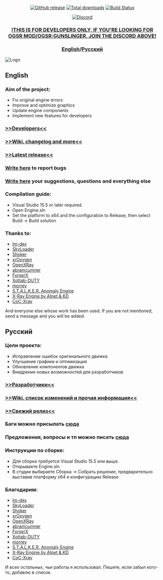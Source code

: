 <p align="center">
  <a href="https://github.com/OGSR/OGSR-Engine/releases/latest"><img src="https://img.shields.io/github/release/OGSR/OGSR-Engine.svg?style=flat-square" alt="GitHub release"></a>
  <a href="https://github.com/OGSR/OGSR-Engine/releases/latest"><img src="https://img.shields.io/github/downloads/OGSR/OGSR-Engine/total.svg?style=flat-square" alt="Total downloads"></a>
  <a href="https://github.com/OGSR/OGSR-Engine/actions?query=event:push+workflow:%22Main+Workflow%22"><img src="https://img.shields.io/github/workflow/status/OGSR/OGSR-Engine/Main%20Workflow?label=build&logo=github&style=flat-square" alt="Build Status"></a>
</p>

<p align="center">
  <a href="https://discord.gg/Q6QDxbNcfR"><img src="https://img.shields.io/discord/508530704674455562.svg?style=for-the-badge&label=DISCORD&logo=discord&logoColor=ffffff&color=7389D8&labelColor=6A7EC2)" alt="Discord"></a>
</p>

<h3 align="center"> <a href="https://discord.gg/Q6QDxbNcfR"><b>!THIS IS FOR DEVELOPERS ONLY, IF YOU'RE LOOKING FOR OGSR MOD/OGSR:GUNSLINGER, JOIN THE DISCORD ABOVE!</b></a></h3>

<h3 align="center"> <a href="#english"><b>English</b></a>/<a href="#русский"><b>Русский</b></a></h3>

![Logo](https://camo.githubusercontent.com/abf193ef26e3b22a66cc0cf2a4bcb63a345d7620/68747470733a2f2f63646e2e646973636f72646170702e636f6d2f6174746163686d656e74732f3534353632383830383438313334313434302f3733303737383730323636393135323239362f6c6f676f2e706e67)

## English ##

### Aim of the project: ###
* Fix original engine errors
* Improve and optimize graphics
* Update engine components
* Implement new features for developers

### [>>Developers<<](https://github.com/OGSR/OGSR-Engine/graphs/contributors) ###
### [>>Wiki, changelog and more<<](https://github.com/OGSR/OGSR-Engine/wiki) ###
### [>>Latest release<<](https://github.com/OGSR/OGSR-Engine/releases/latest) ###
### [Write here](https://github.com/OGSR/OGSR-Engine/issues) to report bugs ###
### [Write here](https://github.com/OGSR/OGSR-Engine/discussions) your suggestions, questions and everything else ###

### Compilation guide: ###
* Visual Studio 15.5 or later required.
* Open Engine.sln
* Set the platform to x64 and the configuration to Release, then select Build -> Build solution
### Thanks to: ###
* [Im-dex](https://github.com/Im-dex)
* [SkyLoader](https://github.com/SkyLoaderr)
* [Shoker](https://github.com/ShokerStlk)
* [xrOxygen](https://github.com/xrOxygen/xray-oxygen)
* [OpenXRay](https://github.com/OpenXRay/xray-16)
* [abramcumner](https://github.com/abramcumner)
* [ForserX](https://github.com/ForserX)
* [Xottab-DUTY](https://github.com/Xottab-DUTY)
* [morrey](https://github.com/morrey)
* [S.T.A.L.K.E.R. Anomaly Engine](https://bitbucket.org/anomalymod/xray-monolith)
* [X-Ray Engine by Alpet & KD](https://github.com/joye-ramone/xray_xp_dev)
* [CoC-Xray](https://github.com/revolucas/CoC-Xray)

And everyone else whose work has been used. If you are not mentioned, send a message and you will be added.

## Русский ##

### Цели проекта: ###
* Исправление ошибок оригинального движка
* Улучшение графики и оптимизация
* Обновление компонентов движка
* Внедрение новых возможностей для разработчиков

### [>>Разработчики<<](https://github.com/OGSR/OGSR-Engine/graphs/contributors) ###
### [>>Wiki, cписок изменений и прочая информация<<](https://github.com/OGSR/OGSR-Engine/wiki) ###
### [>>Свежий релиз<<](https://github.com/OGSR/OGSR-Engine/releases/latest) ###
### Баги можно присылать [сюда](https://github.com/OGSR/OGSR-Engine/issues) ###
### Предложения, вопросы и тп можно писать [сюда](https://github.com/OGSR/OGSR-Engine/discussions) ###

### Инструкции по сборке: ###
* Для сборки требуется Visual Studio 15.5 или выше.
* Открываете Engine.sln
* В студии выбираете Сборка -> Собрать решение, предварительно выставив платформу x64 и конфигурацию Release
### Благодарим: ###
* [Im-dex](https://github.com/Im-dex)
* [SkyLoader](https://github.com/SkyLoaderr)
* [Shoker](https://github.com/ShokerStlk)
* [xrOxygen](https://github.com/xrOxygen/xray-oxygen)
* [OpenXRay](https://github.com/OpenXRay/xray-16)
* [abramcumner](https://github.com/abramcumner)
* [ForserX](https://github.com/ForserX)
* [Xottab-DUTY](https://github.com/Xottab-DUTY)
* [morrey](https://github.com/morrey)
* [S.T.A.L.K.E.R. Anomaly Engine](https://bitbucket.org/anomalymod/xray-monolith)
* [X-Ray Engine by Alpet & KD](https://github.com/joye-ramone/xray_xp_dev)
* [CoC-Xray](https://github.com/revolucas/CoC-Xray)

И всех остальных, чьи работы я использовал. Пишите, если забыл кого-то, добавлю в список.
